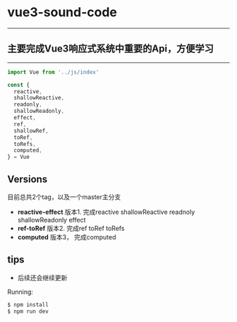 # vue3-sound-code

---

## 主要完成Vue3响应式系统中重要的Api，方便学习

---

```js
import Vue from '../js/index'

const {
  reactive,
  shallowReactive,
  readonly,
  shallowReadonly,
  effect,
  ref,
  shallowRef,
  toRef,
  toRefs,
  computed,
} = Vue

```

## Versions
  目前总共2个tag，以及一个master主分支
  * **reactive-effect** 版本1. 完成reactive shallowReactive readnoly shallowReadonly effect
  * **ref-toRef** 版本2. 完成ref toRef toRefs
  * **computed** 版本3， 完成computed

## tips
  * 后续还会继续更新


Running:

```bash
$ npm install
$ npm run dev
```